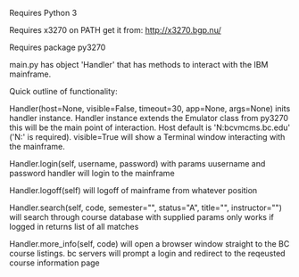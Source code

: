 Requires Python 3

Requires x3270 on PATH
  get it from: http://x3270.bgp.nu/

Requires package py3270

main.py has object 'Handler' that has methods to interact with the IBM mainframe.

Quick outline of functionality:

Handler(host=None, visible=False, timeout=30, app=None, args=None)
  inits handler instance. Handler instance extends the Emulator class from py3270 this will be the main point of interaction.
  Host default is 'N:bcvmcms.bc.edu' ('N:' is required).
  visible=True will show a Terminal window interacting with the mainframe.

Handler.login(self, username, password)
  with params uusername and password handler will login to the mainframe

Handler.logoff(self)
  will logoff of mainframe from whatever position

Handler.search(self, code, semester="", status="A", title="", instructor="")
  will search through course database with supplied params
  only works if logged in
  returns list of all matches

Handler.more_info(self, code)
  will open a browser window straight to the BC course listings.
  bc servers will prompt a login and redirect to the reqeusted course information page
